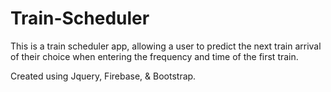 # Train-Scheduler

This is a train scheduler app, allowing a user to predict the next train arrival of their choice when entering 
the frequency and time of the first train. 

Created using Jquery, Firebase, & Bootstrap. 
